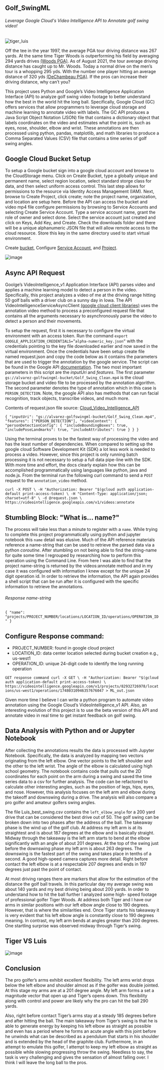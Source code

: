 ## Golf_SwingML
###### Leverage Google Cloud's Video Intelligence API to Annotate golf swing video!

![tiger_luis](https://user-images.githubusercontent.com/54315020/127782921-a7865d5b-bc42-46b4-ac52-438115267d3a.png)



Off the tee in the year 1997, the average PGA tour driving distance was 267 yards. At the same time Tiger Woods is outperforming his field by averaging 294 yards drives [(Woods PGA)](https://www.pgatour.com/stats/stat.101.y1997.html).  As of August 2021, the tour average driving distance has caught up to Mr. Woods. Today a normal drive on the men’s tour is a whopping 295 yds. With the number one player hitting an average distance of 320 yds [(DeChambeau PGA)](https://www.pgatour.com/content/pgatour/stats/stat.101.y2021.html). If the pros can increase their driving distance, why can’t you?

This project uses Python and Google’s Video Intelligence Application Interface (API) to analyze golf swing video footage to better understand how the best in the world hit the long ball. Specifically, Google Cloud (GC) offers services that allow programmers to leverage cloud storage and machine learning to annotate video with labels. The GC API produces a Java Script Object Notation (JSON) file that contains a dictionary object that labels coordinates on the video and estimates what the point is, such as eyes, nose, shoulder, elbow and wrist. These annotations are then processed using python, pandas, matplotlib, and math libraries to produce a Comma Separated Values (CSV) file that contains a time series of golf swing angles.

## Google Cloud Bucket Setup 

To setup a Google bucket sign into a google cloud account and browse to the CloudStorage menu. Click on Create Bucket, type a globally unique and permanent name, select region location, select standard storge class for data, and then select uniform access control.  This last step allows for permissions to the resource via Identity Access Management (IAM).  Next, browse to Create Project, click create; note the project name, organization, and location are setup here. Before the API can access the bucket and video mp4 file configure permissions by browsing to Service Accounts and selecting Create Service Account. Type a service account name, grant the role of owner and select done. Select the service account just created and click on Keys, Add Key, and Create. Check the downloads folder and there will be a unique alphanumeric JSON file that will allow remote access to the cloud resource. Store this key in the same directory used to start virtual environment. 

Create [bucket](https://cloud.google.com/storage/docs/creating-buckets), Configure [Service Account](https://cloud.google.com/iam/docs/creating-managing-service-accounts), and [Project](https://cloud.google.com/resource-manager/docs/creating-managing-projects). 

![image](https://user-images.githubusercontent.com/54315020/127780661-e130c244-b94a-4afc-b323-41a79c4c7e50.png)

## Async API Request 

Goolge’s VideoIntelligence_v1 Application Interface (API) parses video and applies a machine learning model to detect a person in the video. Specifically, this project analyzes a video of me at the driving range hitting 50 golf balls with a driver club on a sunny day in Iowa. The API VideoIntelligenceServiceAsyncClient [(google cloud client libraries)](https://googleapis.dev/python/videointelligence/latest/videointelligence_v1/video_intelligence_service.html) uses the annotation video method to process a preconfigured request file that contains all the arguments necessary to asynchronously parse the video to detect a person and their movements. 

To setup the request, first it is necessary to configure the virtual environment with an access token.  Run the command `export GOOGLE_APPLICATION_CREDENTIALS=”alpha-numeric_key.json”` with the credentials pointing to the key file downloaded earlier and now saved in the virtual environment. Once the credentials have been setup create file named request.json and copy the code below as it contains the parameters that are used to trigger the annotation by the google service. The script can be found in the Google API [documentation](https://cloud.google.com/video-intelligence/docs/people-detection#video_detect_person_gcs-drest). The two most important parameters in this script are the *inputUri* and *features*.  The first parameter `gs://alvarez-golfswingml-bucket/Golf_Swing_Clean.mp4` is the cloud storage bucket and video file to be processed by the annotation algorithm. The second parameter denotes the type of annotation which in this case is `PERSON_DETECTION`.  Note, the google API also has methods that can run facial recognition, track objects, transcribe videos, and much more.


Contents of request.json file 
source: [Cloud_Video_Intelligence_API](https://cloud.google.com/video-intelligence/docs/people-detection#video_detect_person_gcs-drest)

`{
    "inputUri": "gs://alvarez-golfswingml-bucket/Golf_Swing_Clean.mp4",
    "features": ["PERSON_DETECTION"],
    "videoContext": {
      "personDetectionConfig": {
        "includeBoundingBoxes": true,
        "includePoseLandmarks": true,
        "includeAttributes": true
       }
    }
  }
`

Using the terminal proves to be the fastest way of processing the video and has the least number of dependencies.  When compared to setting up the google cloud Software Development Kit (SDK) a lot less work is needed to process a video.  However, since this project is only running batch processing it is not necessary to setup a full data pipe-line with the SDK.  With more time and effort, the docs clearly explain how this can be accomplished programmatically using languages like python, java and node.js. From the terminal run the following curl command to send a `POST` request to the  `annotation_video` method.

`curl -X POST \
-H "Authorization: Bearer "$(gcloud auth application-default print-access-token) \
-H "Content-Type: application/json; charset=utf-8" \
-d @request.json \
https://videointelligence.googleapis.com/v1/videos:annotate`

## Stumbling Block: "What is... name?"
The process will take less than a minute to register with a `name`. While trying to complete this project programmatically using python and jupyter notebook this `name` detail was elusive. Much of the API reference materials reference a name-string that can be used to retrieve the parsed data via a python *coroutine*. After stumbling on not being able to find the string-name for quite some time I regrouped by researching how to perform this operation using the Command Line. From here I was able to find that the project name-string is returned by the videos:annotate method and in my case it was configured with information I knew except for the unique 24 digit  operation id.  In order to retrieve the information, the API again provides a shell script that can be run after it is configured with the specific information to retrieve the annotations.


###### Response name-string
`{
  "name": "projects/PROJECT_NUMBER/locations/LOCATION_ID/operations/OPERATION_ID"
}`

## Configure Response command: 
* PROJECT_NUMBER: found in google cloud project 
* LOCATION_ID: data center location selected during bucket creation e.g., us-west1
* OPERATION_ID:  unique 24-digit code to identify the long running operation 

`GET response command
curl -X GET \
-H "Authorization: Bearer "$(gcloud auth application-default print-access-token) \
https://videointelligence.googleapis.com/v1/projects/82932726978/locations/us-west1/operations/17480310946357676047 > ML_out.json`

Given more time I believe I can write a python program to automate video annotation using the Google Cloud’s VideoIntelligence_v1 API.  Also, an interesting evolution of this project is to use the beta version of this API and annotate video in real time to get instant feedback on golf swing. 

## Data Analysis with Python and or Jupyter Notebook

After collecting the annotations results the data is processed with Jupyter Notebook. Specifically, the data is analyzed by mapping two vectors originating from the left elbow. One vector points to the left shoulder and the other to the left wrist. The angle of the elbow is calculated using high school geometry. The notebook contains code that pulls out the 2D coordinates for each point on the arm during a swing and saved the time series data to a csv for further analysis. The code can be refactored to calculate other interesting angles, such as the position of legs, hips, eyes, and nose.  However, this analysis focuses on the left arm and elbow during the takeoff and downswing during a drive. The analysis will also compare a pro golfer and amateur golfers swing angles.   

The file Luis_best_swing.csv contains the `left_elbow_angle` for a 200 yard drive that can be considered the best drive out of 50.  The golf swing can be broken down into two phases after the address of the ball. The takeaway phase is the wind up of the golf club. At address my left arm is at its straightest and is about 187 degrees at the elbow and is basically straight. Midway through the takeaway is the left arm starts to bend at the elbow significantly with an angle of about 201 degrees. At the top of the swing just before the downswing phase my left arm is about 263 degrees. The downswing is the fastest part of the swing and takes place in tenths of a second. A good high-speed camera captures more detail. Right before contact the left elbow is at a respectable 207 degrees and ends in 197 degrees just past the point of contact. 

At most driving ranges there are markers that allow for the estimation of the distance the golf ball travels. In this particular day my average swing was about 140 yards and my best driving being about 200 yards.  In order to understand how to hit the ball further I analyzed some high- speed footage of professional golfer Tiger Woods.  At address both Tiger and I have our arms in similar positions with our left elbow angle close to 190 degrees.  However, that is where the similarities end. Once Tiger starts his takeaway it is very evident that his left elbow angle is constantly close to 190 degrees meaning.  In contrast, my left arm bends at angles greater than 200 degrees. One startling surprise was observed midway through Tiger’s swing. 

## Tiger VS Luis
![image](https://user-images.githubusercontent.com/54315020/127792895-e15d768a-16c7-4f89-accb-9777dc730ee5.png)


## Conclusion
The pro golfer’s arms exhibit excellent flexibility. The left arms wrist drops below the left elbow and shoulder almost as if the golfer was double jointed.  At this stage my arms are at a 201 degree angle. My left arm forms a set a magnitude vector that open up and Tiger’s opens down. This flexibility along with control and power are likely why the pro can hit the ball 290 yards. 

Also, right before contact Tiger’s arms stay at a steady 185 degrees before and after hitting the ball. The main takeaway from Tiger’s swing is that he is able to generate energy by keeping his left elbow as straight as possible and even has a period where he forms an acute angle with this joint before he unwinds what can be described as a pendulum that starts in his shoulder and is extended by the head of the graphite club. Furthermore, in an attempt to emulate this golfer, I attempt to keep my left elbow as straight as possible while slowing progressing throw the swing. Needless to say, the task is very challenging and gives the sensation of almost falling over. I think I will leave the long ball to the pros.




